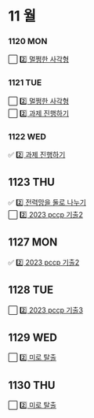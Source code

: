 # 11 월

### 1120 MON
⬜ [2️⃣ 멀쩡한 사각형](멀쩡한사각형.py) <br>
### 1121 TUE
⬜ [2️⃣ 멀쩡한 사각형](멀쩡한사각형.py) <br>
⬜ [2️⃣ 과제 진행하기](과제진행하기.py) <br>
### 1122 WED
✅ [2️⃣ 과제 진행하기](과제진행하기.py) <br>
## 1123 THU
✅ [2️⃣ 전력망을 둘로 나누기](전력망을둘로나누기.py) <br>
⬜ [2️⃣ 2023 pccp 기출2](2023pccp기출2.py) <br>
## 1127 MON
✅ [2️⃣ 2023 pccp 기출2](2023pccp기출2.py) <br>
## 1128 TUE
⬜ [2️⃣ 2023 pccp 기출3](2023pccp기출3.py) <br>
## 1129 WED
⬜ [2️⃣ 미로 탈출](미로탈출.py) <br>
## 1130 THU
⬜ [2️⃣ 미로 탈출](미로탈출.py) <br>
